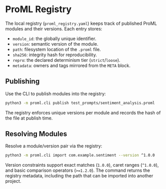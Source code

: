# ProML Registry

The local registry (`proml_registry.yaml`) keeps track of published ProML modules and their versions. Each entry stores:

- `module_id`: the globally unique identifier.
- `version`: semantic version of the module.
- `path`: filesystem location of the `.proml` file.
- `sha256`: integrity hash for reproducibility.
- `repro`: the declared determinism tier (`strict`/`loose`).
- `metadata`: owners and tags mirrored from the `META` block.

## Publishing

Use the CLI to publish modules into the registry:

```bash
python3 -m proml.cli publish test_prompts/sentiment_analysis.proml
```

The registry enforces unique versions per module and records the hash of the file at publish time.

## Resolving Modules

Resolve a module/version pair via the registry:

```bash
python3 -m proml.cli import com.example.sentiment --version ^1.0.0
```

Version constraints support exact matches (`1.0.0`), caret ranges (`^1.0.0`), and basic comparison operators (`>=1.2.0`). The command returns the registry metadata, including the path that can be imported into another project.
